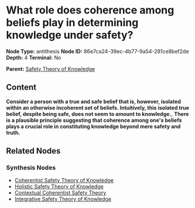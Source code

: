 # What role does coherence among beliefs play in determining knowledge under safety?

**Node Type:** antithesis
**Node ID:** 86e7ca24-39ec-4b77-9a54-281ce8bef2de
**Depth:** 4
**Terminal:** No

**Parent:** [Safety Theory of Knowledge](safety-theory-of-knowledge-synthesis-dd9b7c54-8a98-49b5-be14-3af03b25e341.md)

## Content

**Consider a person with a true and safe belief that is, however, isolated within an otherwise incoherent set of beliefs. Intuitively, this isolated true belief, despite being safe, does not seem to amount to knowledge.**, **There is a plausible principle suggesting that coherence among one's beliefs plays a crucial role in constituting knowledge beyond mere safety and truth.**

## Related Nodes

### Synthesis Nodes

- [Coherentist Safety Theory of Knowledge](coherentist-safety-theory-of-knowledge-synthesis-1f6547da-67af-4b3f-ae9b-dbbab794bb24.md)
- [Holistic Safety Theory of Knowledge](holistic-safety-theory-of-knowledge-synthesis-c1c271e0-9e74-4a77-a1cb-f359bd2cae68.md)
- [Contextual Coherentist Safety Theory](contextual-coherentist-safety-theory-synthesis-fe306071-6e74-4662-8534-1375b08e8127.md)
- [Integrative Safety Theory of Knowledge](integrative-safety-theory-of-knowledge-synthesis-b5dcc6fb-b05a-4390-b2af-427965019a6d.md)
